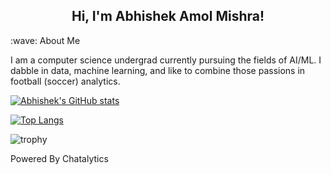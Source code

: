 <p align='center'>
</p>

<h2 align="center">Hi, I'm Abhishek Amol Mishra!</h2>

<p>
:wave: About Me

I am a computer science undergrad currently pursuing the fields of AI/ML. I dabble in data, machine learning, and like to combine those passions in football (soccer) analytics.

[![Abhishek's GitHub stats](https://github-readme-stats.vercel.app/api?username=abhiamishra&show_icons=true&theme=dark)](https://github.com/abhiamishra/github-readme-stats)

[![Top Langs](https://github-readme-stats.vercel.app/api/top-langs/?username=abhiamishra&langs_count=8&layout=compact)](https://github.com/abhiamishra/github-readme-stats)
  
![trophy](https://github-profile-trophy.vercel.app/?username=abhiamishra&theme=onedark)


Powered By Chatalytics
</p>

<!--
**abhiamishra/abhiamishra** is a ✨ _special_ ✨ repository because its `README.md` (this file) appears on your GitHub profile.

Here are some ideas to get you started:

- 🔭 I’m currently working on ...
- 🌱 I’m currently learning ...
- 👯 I’m looking to collaborate on ...
- 🤔 I’m looking for help with ...
- 💬 Ask me about ...
- 📫 How to reach me: ...
- 😄 Pronouns: ...
- ⚡ Fun fact: ...
-->
